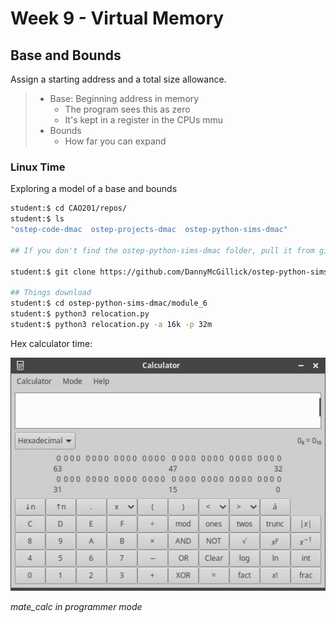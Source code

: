 # Week 9 - Virtual Memory

## Base and Bounds

Assign a starting address and a total size allowance.

> * Base: Beginning address in memory
> 	* The program sees this as zero
>   * It's kept in a register in the CPUs mmu
> * Bounds
>   * How far you can expand

### Linux Time
Exploring a model of a base and bounds

```bash
student:$ cd CAO201/repos/
student:$ ls 
"ostep-code-dmac  ostep-projects-dmac  ostep-python-sims-dmac"

## If you don't find the ostep-python-sims-dmac folder, pull it from git like so:

student:$ git clone https://github.com/DannyMcGillick/ostep-python-sims-dmac.git ostep-python-sims-dmac

## Things download
student:$ cd ostep-python-sims-dmac/module_6
student:$ python3 relocation.py
student:$ python3 relocation.py -a 16k -p 32m

```

Hex calculator time:

![Mate Calc](assets/week11/mate_calc.jpg)

_mate_calc in programmer mode_

